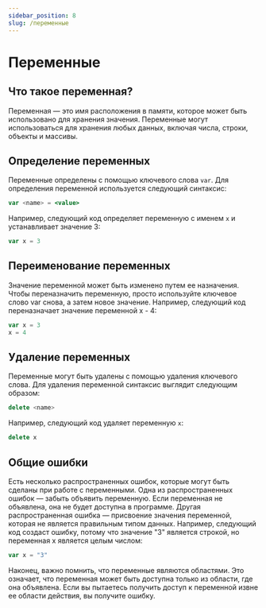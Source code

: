 ```yaml
---
sidebar_position: 8
slug: /переменные
---
```


# Переменные


## Что такое переменная?

Переменная — это имя расположения в памяти, которое может быть использовано для хранения значения. Переменные могут использоваться для хранения любых данных, включая числа, строки, объекты и массивы.

## Определение переменных

Переменные определены с помощью ключевого слова `var`. Для определения переменной используется следующий синтаксис:

```jsx
var <name> = <value>
```

Например, следующий код определяет переменную с именем `x` и устанавливает значение 3:
```jsx
var x = 3
```

## Переименование переменных
Значение переменной может быть изменено путем ее назначения. Чтобы переназначить переменную, просто используйте ключевое слово var снова, а затем новое значение. Например, следующий код переназначает значение переменной x - 4:
```jsx
var x = 3
x = 4
```

## Удаление переменных
Переменные могут быть удалены с помощью удаления ключевого слова. Для удаления переменной синтаксис выглядит следующим образом:
```jsx
delete <name>
```

Например, следующий код удаляет переменную `x`:

```jsx
delete x
```

## Общие ошибки

Есть несколько распространенных ошибок, которые могут быть сделаны при работе с переменными. Одна из распространенных ошибок — забыть объявить переменную. Если переменная не объявлена, она не будет доступна в программе. Другая распространенная ошибка — присвоение значения переменной, которая не является правильным типом данных. Например, следующий код создаст ошибку, потому что значение "3" является строкой, но переменная x является целым числом:

```jsx
var x = "3"
```

Наконец, важно помнить, что переменные являются областями. Это означает, что переменная может быть доступна только из области, где она объявлена. Если вы пытаетесь получить доступ к переменной извне ее области действия, вы получите ошибку.
